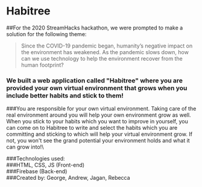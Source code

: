 # Habitree

##For the 2020 StreamHacks hackathon, we were prompted to make a solution for the following theme:
> Since the COVID-19 pandemic began, humanity’s negative impact on the environment has weakened. 
> As the pandemic slows down, how can we use technology to help the environment recover from the human footprint?

### We built a web application called "Habitree" where you are provided your own virtual environment that grows when you include better habits and stick to them!
###You are responsible for your own virtual environment. Taking care of the real environment around you will help your own environment grow as well. When you stick to your habits which you want to improve in yourself, you can come on to Habitree to write and select the habits which you are committing and sticking to which will help your virtual environment grow. If not, you won't see the grand potential your environment holds and what it can grow into!\

###Technologies used:\
###HTML, CSS, JS (Front-end)\
###Firebase (Back-end)\
###Created by: George, Andrew, Jagan, Rebecca
